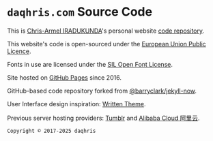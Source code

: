 # `daqhris.com` Source Code

This is [Chris-Armel IRADUKUNDA](https://daqhris.com)'s personal website [code repository](https://github.com/daqhris/daqhris.github.io).

This website's code is open-sourced under the [European Union Public Licence](https://raw.githubusercontent.com/daqhris/daqhris.github.io/master/LICENSE.md).

Fonts in use are licensed under the [SIL Open Font License](https://raw.githubusercontent.com/daqhris/daqhris.github.io/master/style/font/license/OFL.txt).

Site hosted on [GitHub Pages](https://pages.github.com/) since 2016.

GitHub-based code repository forked from [@barryclark/jekyll-now](https://github.com/barryclark/jekyll-now).

User Interface design inspiration: [Written Theme](https://www.tumblr.com/theme/38737).

Previous server hosting providers: [Tumblr](https://www.tumblr.com) and [Alibaba Cloud 阿里云](https://cn.aliyun.com).

`Copyright © 2017-2025 daqhris`

